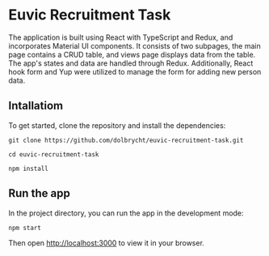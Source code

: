# Euvic Recruitment Task
The application is built using React with TypeScript and Redux, and incorporates Material UI components. It consists of two subpages, the main page contains a CRUD table, and views page displays data from the table. The app's states and data are handled through Redux. Additionally, React hook form and Yup were utilized to manage the form for adding new person data.


## Intallatiom

To get started, clone the repository and install the dependencies:

 `git clone https://github.com/dolbrycht/euvic-recruitment-task.git`
 
 `cd euvic-recruitment-task`
 
 `npm install`

## Run the app

In the project directory, you can run the app in the development mode:

 `npm start`

Then open [http://localhost:3000](http://localhost:3000) to view it in your browser.


